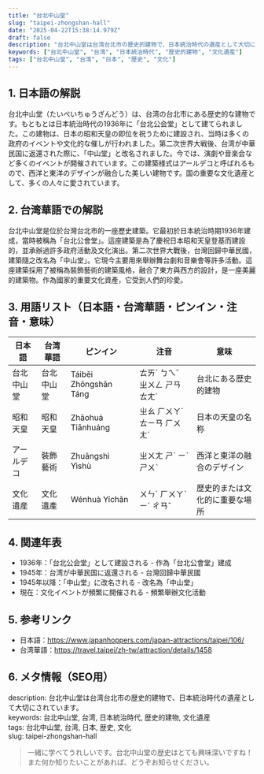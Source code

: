 ```yaml
---
title: "台北中山堂"
slug: "taipei-zhongshan-hall"
date: "2025-04-22T15:38:14.979Z"
draft: false
description: "台北中山堂は台湾台北市の歴史的建物で、日本統治時代の遺産として大切にされています。"
keywords: ["台北中山堂", "台湾", "日本統治時代", "歴史的建物", "文化遺産"]
tags: ["台北中山堂", "台湾", "日本", "歴史", "文化"]
---
```


## 1. 日本語の解説
台北中山堂（たいぺいちゅうざんどう）は、台湾の台北市にある歴史的な建物です。もともとは日本統治時代の1936年に「台北公会堂」として建てられました。この建物は、日本の昭和天皇の即位を祝うために建設され、当時は多くの政府のイベントや文化的な催しが行われました。第二次世界大戦後、台湾が中華民国に返還された際に、「中山堂」と改名されました。今では、演劇や音楽会など多くのイベントが開催されています。この建築様式はアールデコと呼ばれるもので、西洋と東洋のデザインが融合した美しい建物です。国の重要な文化遺産として、多くの人々に愛されています。

## 2. 台湾華語での解説  
台北中山堂是位於台灣台北市的一座歷史建築。它最初於日本統治時期1936年建成，當時被稱為「台北公會堂」。這座建築是為了慶祝日本昭和天皇登基而建設的，並承辦過許多政府活動及文化演出。第二次世界大戰後，台灣回歸中華民國，建築隨之改名為「中山堂」。它現今主要用來舉辦舞台劇和音樂會等許多活動。這座建築採用了被稱為裝飾藝術的建築風格，融合了東方與西方的設計，是一座美麗的建築物。作為國家的重要文化資產，它受到人們的珍愛。

## 3. 用語リスト（日本語・台湾華語・ピンイン・注音・意味）

| 日本語     | 台湾華語     | ピンイン       | 注音          | 意味                           |
|------------|-------------|---------------|---------------|------------------------------|
| 台北中山堂 | 台北中山堂  | Táiběi Zhōngshān Táng | ㄊㄞˊ ㄅㄟˇ ㄓㄨㄥ ㄕㄢ ㄊㄤˊ | 台北にある歴史的建物       |
| 昭和天皇   | 昭和天皇     | Zhāohuá Tiānhuáng | ㄓㄠ ㄏㄨㄚˊ ㄊㄧㄢ ㄏㄨㄤˊ | 日本の天皇の名称           |
| アールデコ | 裝飾藝術     | Zhuāngshì Yìshù | ㄓㄨㄤ ㄕˋ ㄧˋ ㄕㄨˋ   | 西洋と東洋の融合のデザイン |
| 文化遺産   | 文化遺產     | Wénhuà Yíchǎn   | ㄨㄣˊ ㄏㄨㄚˋ ㄧˊ ㄔㄢˇ  | 歴史的または文化的に重要な場所 |

## 4. 関連年表

- 1936年：「台北公会堂」として建設される - 作為「台北公會堂」建成  
- 1945年：台湾が中華民国に返還される - 台灣回歸中華民國  
- 1945年以降：「中山堂」に改名される - 改名為「中山堂」  
- 現在：文化イベントが頻繁に開催される - 頻繁舉辦文化活動

## 5. 参考リンク  

- 日本語：https://www.japanhoppers.com/japan-attractions/taipei/106/
- 台湾華語：https://travel.taipei/zh-tw/attraction/details/1458

## 6. メタ情報（SEO用） 
description: 台北中山堂は台湾台北市の歴史的建物で、日本統治時代の遺産として大切にされています。  
keywords: 台北中山堂, 台湾, 日本統治時代, 歴史的建物, 文化遺産  
tags: 台北中山堂, 台湾, 日本, 歴史, 文化  
slug: taipei-zhongshan-hall

>一緒に学べてうれしいです。台北中山堂の歴史はとても興味深いですね！また何か知りたいことがあれば、どうぞお知らせください。